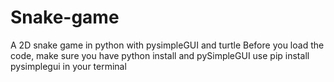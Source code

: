 # Snake-game
A 2D snake game in python with pysimpleGUI and turtle
Before you load the code, make sure you have python install and pySimpleGUI use pip install pysimplegui in your terminal
